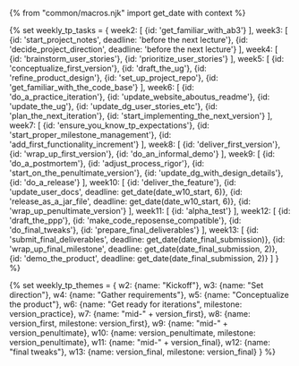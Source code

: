 {% from "common/macros.njk" import get_date with context %}

{% set weekly_tp_tasks = {
week2: [
  {id: 'get_familiar_with_ab3'}
],
week3: [
  {id: 'start_project_notes', deadline: 'before the next lecture'},
  {id: 'decide_project_direction', deadline: 'before the next lecture'}
],
week4: [
  {id: 'brainstorm_user_stories'},
  {id: 'prioritize_user_stories'}
],
week5: [
  {id: 'conceptualize_first_version'},
  {id: 'draft_the_ug'},
  {id: 'refine_product_design'},
  {id: 'set_up_project_repo'},
  {id: 'get_familiar_with_the_code_base'}
],
week6: [
  {id: 'do_a_practice_iteration'},
  {id: 'update_website_aboutus_readme'},
  {id: 'update_the_ug'},
  {id: 'update_dg_user_stories_etc'},
  {id: 'plan_the_next_iteration'},
  {id: 'start_implementing_the_next_version'}
],
week7: [
  {id: 'ensure_you_know_tp_expectations'},
  {id: 'start_proper_milestone_management'},
  {id: 'add_first_functionality_increment'}
],
week8: [
  {id: 'deliver_first_version'},
  {id: 'wrap_up_first_version'},
  {id: 'do_an_informal_demo'}
],
week9: [
  {id: 'do_a_postmortem'},
  {id: 'adjust_process_rigor'},
  {id: 'start_on_the_penultimate_version'},
  {id: 'update_dg_with_design_details'},
  {id: 'do_a_release'}
],
week10: [
  {id: 'deliver_the_feature'},
  {id: 'update_user_docs', deadline: get_date(date_w10_start, 6)},
  {id: 'release_as_a_jar_file', deadline: get_date(date_w10_start, 6)},
  {id: 'wrap_up_penultimate_version'}
],
week11: [
  {id: 'alpha_test'}
],
week12: [
  {id: 'draft_the_ppp'},
  {id: 'make_code_reposense_compatible'},
  {id: 'do_final_tweaks'},
  {id: 'prepare_final_deliverables'}
],
week13: [
  {id: 'submit_final_deliverables', deadline: get_date(date_final_submission)},
  {id: 'wrap_up_final_milestone', deadline: get_date(date_final_submission, 2)},
  {id: 'demo_the_product', deadline: get_date(date_final_submission, 2)}
]
} %}

{% set weekly_tp_themes = {
  w2: {name: "Kickoff"},
  w3: {name: "Set direction"},
  w4: {name: "Gather requirements"},
  w5: {name: "Conceptualize the product"},
  w6: {name: "Get ready for iterations", milestone: version_practice},
  w7: {name: "mid-" + version_first},
  w8: {name: version_first, milestone: version_first},
  w9: {name: "mid-" + version_penultimate},
  w10: {name: version_penultimate, milestone: version_penultimate},
  w11: {name: "mid-" + version_final},
  w12: {name: "final tweaks"},
  w13: {name: version_final, milestone: version_final}
} %}
